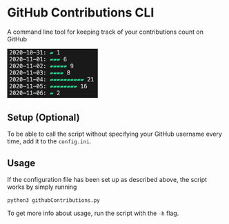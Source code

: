 # GitHub Contributions CLI
A command line tool for keeping track of your contributions count on GitHub

<p align="left">
  <img src="assets/sample-output.png" width="210px" alt="Sample output"/>
</p>

## Setup (Optional)
To be able to call the script without specifying your GitHub username every time, add it to the `config.ini`.

## Usage
If the configuration file has been set up as described above, the script works by simply running
```
python3 githubContributions.py
```
To get more info about usage, run the script with the `-h` flag.
